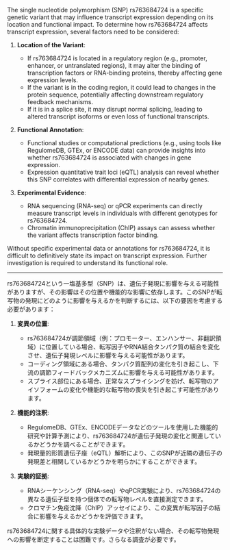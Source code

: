The single nucleotide polymorphism (SNP) rs763684724 is a specific genetic variant that may influence transcript expression depending on its location and functional impact. To determine how rs763684724 affects transcript expression, several factors need to be considered:

1. **Location of the Variant**:  
   - If rs763684724 is located in a regulatory region (e.g., promoter, enhancer, or untranslated regions), it may alter the binding of transcription factors or RNA-binding proteins, thereby affecting gene expression levels.  
   - If the variant is in the coding region, it could lead to changes in the protein sequence, potentially affecting downstream regulatory feedback mechanisms.  
   - If it is in a splice site, it may disrupt normal splicing, leading to altered transcript isoforms or even loss of functional transcripts.

2. **Functional Annotation**:  
   - Functional studies or computational predictions (e.g., using tools like RegulomeDB, GTEx, or ENCODE data) can provide insights into whether rs763684724 is associated with changes in gene expression.  
   - Expression quantitative trait loci (eQTL) analysis can reveal whether this SNP correlates with differential expression of nearby genes.

3. **Experimental Evidence**:  
   - RNA sequencing (RNA-seq) or qPCR experiments can directly measure transcript levels in individuals with different genotypes for rs763684724.  
   - Chromatin immunoprecipitation (ChIP) assays can assess whether the variant affects transcription factor binding.

Without specific experimental data or annotations for rs763684724, it is difficult to definitively state its impact on transcript expression. Further investigation is required to understand its functional role.

---

rs763684724という一塩基多型（SNP）は、遺伝子発現に影響を与える可能性がありますが、その影響はその位置や機能的な影響に依存します。このSNPが転写物の発現にどのように影響を与えるかを判断するには、以下の要因を考慮する必要があります：

1. **変異の位置**:  
   - rs763684724が調節領域（例：プロモーター、エンハンサー、非翻訳領域）に位置している場合、転写因子やRNA結合タンパク質の結合を変化させ、遺伝子発現レベルに影響を与える可能性があります。  
   - コーディング領域にある場合、タンパク質配列の変化を引き起こし、下流の調節フィードバックメカニズムに影響を与える可能性があります。  
   - スプライス部位にある場合、正常なスプライシングを妨げ、転写物のアイソフォームの変化や機能的な転写物の喪失を引き起こす可能性があります。

2. **機能的注釈**:  
   - RegulomeDB、GTEx、ENCODEデータなどのツールを使用した機能的研究や計算予測により、rs763684724が遺伝子発現の変化と関連しているかどうかを調べることができます。  
   - 発現量的形質遺伝子座（eQTL）解析により、このSNPが近隣の遺伝子の発現差と相関しているかどうかを明らかにすることができます。

3. **実験的証拠**:  
   - RNAシーケンシング（RNA-seq）やqPCR実験により、rs763684724の異なる遺伝子型を持つ個体での転写物レベルを直接測定できます。  
   - クロマチン免疫沈降（ChIP）アッセイにより、この変異が転写因子の結合に影響を与えるかどうかを評価できます。

rs763684724に関する具体的な実験データや注釈がない場合、その転写物発現への影響を断定することは困難です。さらなる調査が必要です。